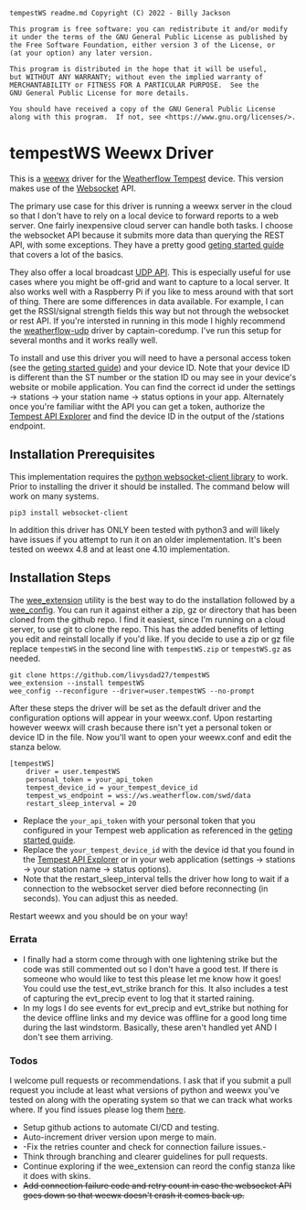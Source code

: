     tempestWS readme.md Copyright (C) 2022 - Billy Jackson

    This program is free software: you can redistribute it and/or modify
    it under the terms of the GNU General Public License as published by
    the Free Software Foundation, either version 3 of the License, or
    (at your option) any later version.

    This program is distributed in the hope that it will be useful,
    but WITHOUT ANY WARRANTY; without even the implied warranty of
    MERCHANTABILITY or FITNESS FOR A PARTICULAR PURPOSE.  See the
    GNU General Public License for more details.

    You should have received a copy of the GNU General Public License
    along with this program.  If not, see <https://www.gnu.org/licenses/>.

# tempestWS Weewx Driver
This is a [weewx](https://weewx.com) driver for the [Weatherflow Tempest](https://weatherflow.com/tempest-weather-system/) device.  This version makes use of the [Websocket](https://weatherflow.github.io/Tempest/api/ws.html) API.

The primary use case for this driver is running a weewx server in the cloud so that I don't have to rely on a local device to forward reports to a web server.  One fairly inexpensive cloud server can handle both tasks.  I choose the websocket API because it submits more data than querying the REST API, with some exceptions.  They have a pretty good [geting started guide](https://weatherflow.github.io/Tempest/api/) that covers a lot of the basics.

They also offer a local broadcast [UDP API](https://weatherflow.github.io/Tempest/api/udp/v171/).  This is especially useful for use cases where you might be off-grid and want to capture to a local server.  It also works well with a Raspberry Pi if you like to mess around with that sort of thing.  There are some differences in data available.  For example, I can get the RSSI/signal strength fields this way but not through the websocket or rest API.  If you're intersted in running in this mode I highly recommend the [weatherflow-udp](https://github.com/captain-coredump/weatherflow-udp) driver by captain-coredump.  I've run this setup for several months and it works really well.

To install and use this driver you will need to have a personal access token (see the [geting started guide](https://weatherflow.github.io/Tempest/api/)) and your device ID.  Note that your device ID is different than the ST number or the station ID ou may see in your device's website or mobile application.  You can find the correct id under the settings -> stations -> your station name -> status options in your app.  Alternately once you're familiar witht the API you can get a token, authorize the [Tempest API Explorer](https://weatherflow.github.io/Tempest/api/swagger/#!/stations/getStations) and find the device ID in the output of the /stations endpoint. 

## Installation Prerequisites
This implementation requires the [python websocket-client library](https://pypi.org/project/websocket-client/) to work.  Prior to installing the driver it should be installed.  The command below will work on many systems.

    pip3 install websocket-client

In addition this driver has ONLY been tested with python3 and will likely have issues if you attempt to run it on an older implementation.  It's been tested on weewx 4.8 and at least one 4.10 implementation.

## Installation Steps
The [wee_extension](https://www.weewx.com/docs/utilities.htm#wee_extension_utility) utility is the best way to do the installation followed by a [wee_config](https://weewx.com/docs/utilities.htm#wee_config_utility).  You can run it against either a zip, gz or directory that has been cloned from the github repo.  I find it easiest, since I'm running on a cloud server, to use git to clone the repo.  This has the added benefits of letting you edit and reinstall locally if you'd like.  If you decide to use a zip or gz file replace `tempestWS` in the second line with `tempestWS.zip` or `tempestWS.gz` as needed.

    git clone https://github.com/livysdad27/tempestWS
    wee_extension --install tempestWS
    wee_config --reconfigure --driver=user.tempestWS --no-prompt

After these steps the driver will be set as the default driver and the configuration options will appear in your weewx.conf.  Upon restarting however weewx will crash because there isn't yet a personal token or device ID in the file.  Now you'll want to open your weewx.conf and edit the stanza below.

    [tempestWS]
        driver = user.tempestWS
        personal_token = your_api_token
        tempest_device_id = your_tempest_device_id
        tempest_ws_endpoint = wss://ws.weatherflow.com/swd/data
        restart_sleep_interval = 20

* Replace the `your_api_token` with your personal token that you configured in your Tempest web application as referenced in the [geting started guide](https://weatherflow.github.io/Tempest/api/).
* Replace the `your_tempest_device_id` with the device id that you found in the [Tempest API Explorer](https://weatherflow.github.io/Tempest/api/swagger/#!/stations/getStations) or in your web application (settings -> stations -> your station name -> status options).
* Note that the restart_sleep_interval tells the driver how long to wait if a connection to the websocket server died before reconnecting (in seconds).  You can adjust this as needed.

Restart weewx and you should be on your way!

### Errata
* I finally had a storm come through with one lightening strike but the code was still commented out so I don't have a good test.  If there is someone who would like to test this please let me know how it goes!  You could use the test_evt_strike branch for this. It also includes a test of capturing the evt_precip event to log that it started raining.
* In my logs I do see events for evt_precip and evt_strike but nothing for the device offline links and my device was offline for a good long time during the last windstorm.  Basically, these aren't handled yet AND I don't see them arriving.

### Todos
I welcome pull requests or recommendations.  I ask that if you submit a pull request you include at least what versions of python and weewx you've tested on along with the operating system so that we can track what works where.  If you find issues please log them [here](https://github.com/livysdad27/tempestWS/issues).

* Setup github actions to automate CI/CD and testing.
* Auto-increment driver version upon merge to main.
* -Fix the retries counter and check for connection failure issues.-
* Think through branching and clearer guidelines for pull requests.  
* Continue exploring if the wee_extension can reord the config stanza like it does with skins.
* ~~Add connection failure code and retry count in case the websocket API goes down so that weewx doesn't crash it comes back up.~~

